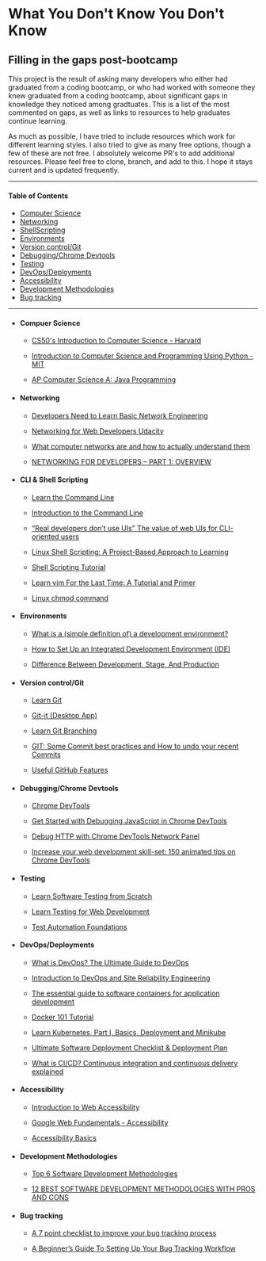 # What You Don't Know You Don't Know

## Filling in the gaps post-bootcamp

This project is the result of asking many developers who either had graduated from a coding bootcamp, or who had worked with someone they knew graduated from a coding bootcamp, about significant gaps in knowledge they noticed among gradtuates. This is a list of the most commented on gaps, as well as links to resources to help graduates continue learning.

As much as possible, I have tried to include resources which work for different learning styles. I also tried to give as many free options, though a few of these are not free. I absolutely welcome PR's to add additional resources. Please feel free to clone, branch, and add to this. I hope it stays current and is updated frequently.

-------------------------------------

#### Table of Contents

* [Computer Science](#compsci)
* [Networking](#networking)
* [ShellScripting](#shellscripting)
* [Environments](#environments)
* [Version control/Git](#version-controlgit)
* [Debugging/Chrome Devtools](#debuggingchrome-dev-tools)
* [Testing](#testing)
* [DevOps/Deployments](#devopsdeployments)
* [Accessibility](#accessibility)
* [Development Methodologies](#agileleanscrum)
* [Bug tracking](#bug-tracking)

-------------------------------------

* #### <a name="compsci"/>Compuer Science</a>

  * [CS50's Introduction to Computer Science - Harvard](https://www.edx.org/course/cs50s-introduction-to-computer-science)

  * [Introduction to Computer Science and Programming Using Python - MIT](https://www.edx.org/course/introduction-to-computer-science-and-programming-7)

  * [AP Computer Science A: Java Programming](https://www.edx.org/course/ap-computer-science-a-java-programming)

* #### <a name="networking"/> Networking</a>
  
  * [Developers Need to Learn Basic Network Engineering](https://medium.com/better-programming/developers-need-to-learn-basic-network-engineering-c67767969cd5)
  
  * [Networking for Web Developers Udacity](https://www.udacity.com/course/networking-for-web-developers--ud256)

  * [What computer networks are and how to actually understand them](https://www.freecodecamp.org/news/computer-networks-and-how-to-actually-understand-them-c1401908172d/)

  * [NETWORKING FOR DEVELOPERS – PART 1: OVERVIEW](https://flaviabastos.ca/2019/01/25/networking-for-developers-part-1-overview/)

* #### <a name="cliscript"/>CLI & Shell Scripting</a>
  
  * [Learn the Command Line](https://www.codecademy.com/learn/learn-the-command-line)

  * [Introduction to the Command Line](https://launchschool.com/books/command_line/read/introduction)

  * [“Real developers don’t use UIs” The value of web UIs for CLI-oriented users](https://medium.com/design-ibm/real-developers-dont-use-uis-daea7404fb4e)

  * [Linux Shell Scripting: A Project-Based Approach to Learning](https://www.udemy.com/share/1014QMAkUccV9XR34=/)

  * [Shell Scripting Tutorial](https://www.tutorialspoint.com/unix/shell_scripting.htm)

  * [Learn vim For the Last Time: A Tutorial and Primer](https://danielmiessler.com/study/vim/)

  * [Linux chmod command](https://www.computerhope.com/unix/uchmod.htm)

* #### <a name="environments"/>Environments</a>

  * [What is a (simple definition of) a development environment?](https://cseducators.stackexchange.com/questions/4071/what-is-a-simple-definition-of-a-development-environment)
  
  * [How to Set Up an Integrated Development Environment (IDE)](https://www.freecodecamp.org/news/how-to-set-up-an-integrated-development-environment-ide/)

  * [Difference Between Development, Stage, And Production](https://dev.to/flippedcoding/difference-between-development-stage-and-production-d0p)

* #### <a name="version-controlgit"/>Version control/Git</a>

  * [Learn Git](https://www.codecademy.com/learn/learn-git)

  * [Git-it (Desktop App)](https://github.com/jlord/git-it-electron#what-to-install)

  * [Learn Git Branching](https://learngitbranching.js.org/?locale=en_US)

  * [GIT: Some Commit best practices and How to undo your recent Commits](https://koukia.ca/git-some-commit-best-practices-and-how-to-undo-your-recent-commits-d13c9dc3144f)

  * [Useful GitHub Features](https://jwong.co.uk/blog/2018/09/01/useful-github-features/#issue-and-pr-templates)

* #### <a name="debuggingchrome-dev-tools"/>Debugging/Chrome Devtools</a>

  * [Chrome DevTools](https://developers.google.com/web/tools/chrome-devtools)

  * [Get Started with Debugging JavaScript in Chrome DevTools](https://developers.google.com/web/tools/chrome-devtools/javascript)

  * [Debug HTTP with Chrome DevTools Network Panel](https://egghead.io/courses/debug-http-with-chrome-devtools-network-panel)

  * [Increase your web development skill-set: 150 animated tips on Chrome DevTools](https://medium.com/dev-channel/increase-your-web-development-skill-set-150-animated-tips-on-chrome-devtools-4a30155e6b8e)

* #### <a name="testing"/>Testing</a>

  * [Learn Software Testing from Scratch](https://www.udemy.com/course/learn-software-testing-from-scratch/)

  * [Learn Testing for Web Development](https://www.codecademy.com/learn/learn-testing-for-web-development)

  * [Test Automation Foundations](https://www.linkedin.com/learning-login/share?forceAccount=false&redirect=https%3A%2F%2Fwww.linkedin.com%2Flearning%2Ftest-automation-foundations%3Ftrk%3Dshare_ent_url)

* #### <a name="devopsdeployments"/>DevOps/Deployments</a>

  * [What is DevOps? The Ultimate Guide to DevOps](https://resources.collab.net/devops-101/what-is-devops)

  * [Introduction to DevOps and Site Reliability Engineering](https://www.edx.org/course/introduction-to-devops-and-site-reliability-engineering)

  * [The essential guide to software containers for application development](https://techbeacon.com/enterprise-it/essential-guide-software-containers-application-development)

  * [Docker 101 Tutorial](https://www.docker.com/101-tutorial)

  * [Learn Kubernetes, Part I, Basics, Deployment and Minikube](https://dev.to/azure/kubernetes-from-the-beginning-part-i-4ifd)

  * [Ultimate Software Deployment Checklist & Deployment Plan](https://stackify.com/ultimate-checklist-app-deployment-success/)

  * [What is CI/CD? Continuous integration and continuous delivery explained](https://www.infoworld.com/article/3271126/what-is-cicd-continuous-integration-and-continuous-delivery-explained.html)

* #### <a name="accessibility"/>Accessibility</a>

  * [Introduction to Web Accessibility](https://www.w3.org/WAI/fundamentals/accessibility-intro/)

  * [Google Web Fundamentals - Accessibility](https://developers.google.com/web/fundamentals/accessibility)

  * [Accessibility Basics](https://www.usability.gov/what-and-why/accessibility.html)

* #### <a name="agileleanscrum"/>Development Methodologies</a>

  * [Top 6 Software Development Methodologies](https://blog.planview.com/top-6-software-development-methodologies/)

  * [12 BEST SOFTWARE DEVELOPMENT METHODOLOGIES WITH PROS AND CONS](https://acodez.in/12-best-software-development-methodologies-pros-cons/)

* #### <a name="bug-tracking"/>Bug tracking</a>

  * [A 7 point checklist to improve your bug tracking process](https://blog.zipboard.co/the-essentials-of-bug-tracking-b8f59bbf4176)

  * [A Beginner’s Guide To Setting Up Your Bug Tracking Workflow](https://medium.com/web-development-resources/fundamentals-on-setting-up-your-bug-reporting-workflow-4ceae523eeb8)
